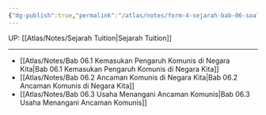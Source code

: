 ```yaml
---
{"dg-publish":true,"permalink":"/atlas/notes/form-4-sejarah-bab-06-soalan/"}
---
```


UP: [[Atlas/Notes/Sejarah Tuition\|Sejarah Tuition]]

---

- [[Atlas/Notes/Bab 06.1 Kemasukan Pengaruh Komunis di Negara Kita\|Bab 06.1 Kemasukan Pengaruh Komunis di Negara Kita]]
- [[Atlas/Notes/Bab 06.2 Ancaman Komunis di Negara Kita\|Bab 06.2 Ancaman Komunis di Negara Kita]]
- [[Atlas/Notes/Bab 06.3 Usaha Menangani Ancaman Komunis\|Bab 06.3 Usaha Menangani Ancaman Komunis]]